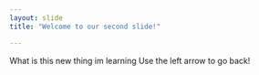 ```yaml
---
layout: slide
title: "Welcome to our second slide!"

---
```

What is this new thing im learning
Use the left arrow to go back!
